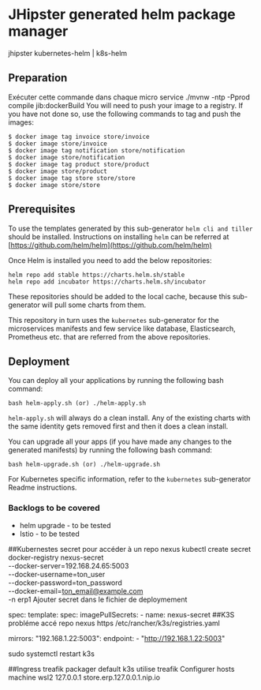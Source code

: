 # JHipster generated helm package manager
jhipster kubernetes-helm | k8s-helm
## Preparation

Exécuter cette commande dans chaque micro service
./mvnw -ntp -Pprod compile jib:dockerBuild
You will need to push your image to a registry. If you have not done so, use the following commands to tag and push the images:

```
$ docker image tag invoice store/invoice
$ docker image store/invoice
$ docker image tag notification store/notification
$ docker image store/notification
$ docker image tag product store/product
$ docker image store/product
$ docker image tag store store/store
$ docker image store/store
```

## Prerequisites

To use the templates generated by this sub-generator `helm cli and tiller` should be installed. Instructions on installing `helm` can be referred
at [https://github.com/helm/helm](https://github.com/helm/helm)

Once Helm is installed you need to add the below repositories:

```
helm repo add stable https://charts.helm.sh/stable
helm repo add incubator https://charts.helm.sh/incubator
```

These repositories should be added to the local cache, because this sub-generator will pull some charts from them.

This repository in turn uses the `kubernetes` sub-generator for the microservices manifests and few service like database, Elasticsearch, Prometheus etc. that are referred from the above repositories.

## Deployment

You can deploy all your applications by running the following bash command:

```
bash helm-apply.sh (or) ./helm-apply.sh
```

`helm-apply.sh` will always do a clean install. Any of the existing charts with the same identity gets removed first and then it does a clean install.

You can upgrade all your apps (if you have made any changes to the generated manifests) by running the following bash command:

```
bash helm-upgrade.sh (or) ./helm-upgrade.sh
```

For Kubernetes specific information, refer to the `kubernetes` sub-generator Readme instructions.

### Backlogs to be covered

- helm upgrade - to be tested
- Istio - to be tested

##Kubernestes secret pour accéder à un repo nexus
kubectl create secret docker-registry nexus-secret \
  --docker-server=192.168.24.65:5003 \
  --docker-username=ton_user \
  --docker-password=ton_password \
  --docker-email=ton_email@example.com \
  -n erp1
Ajouter secret dans le fichier de deploymement

spec:
  template:
    spec:
      imagePullSecrets:
        - name: nexus-secret
##K3S probléme accé repo nexus https
/etc/rancher/k3s/registries.yaml

mirrors:
  "192.168.1.22:5003":
    endpoint:
      - "http://192.168.1.22:5003"

sudo systemctl restart k3s


##Ingress treafik
packager default k3s utilise treafik
Configurer hosts machine wsl2
127.0.0.1 store.erp.127.0.0.1.nip.io
